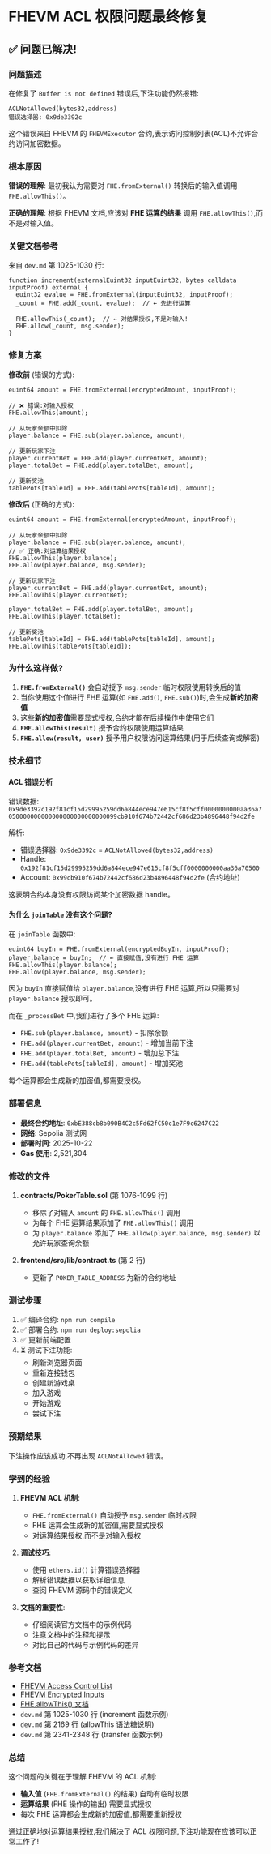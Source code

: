# FHEVM ACL 权限问题最终修复

## ✅ 问题已解决!

### 问题描述

在修复了 `Buffer is not defined` 错误后,下注功能仍然报错:

```
ACLNotAllowed(bytes32,address)
错误选择器: 0x9de3392c
```

这个错误来自 FHEVM 的 `FHEVMExecutor` 合约,表示访问控制列表(ACL)不允许合约访问加密数据。

### 根本原因

**错误的理解**: 最初我认为需要对 `FHE.fromExternal()` 转换后的输入值调用 `FHE.allowThis()`。

**正确的理解**: 根据 FHEVM 文档,应该对 **FHE 运算的结果** 调用 `FHE.allowThis()`,而不是对输入值。

### 关键文档参考

来自 `dev.md` 第 1025-1030 行:

```solidity
function increment(externalEuint32 inputEuint32, bytes calldata inputProof) external {
  euint32 evalue = FHE.fromExternal(inputEuint32, inputProof);
  _count = FHE.add(_count, evalue);  // ← 先进行运算

  FHE.allowThis(_count);  // ← 对结果授权,不是对输入!
  FHE.allow(_count, msg.sender);
}
```

### 修复方案

**修改前** (错误的方式):

```solidity
euint64 amount = FHE.fromExternal(encryptedAmount, inputProof);

// ❌ 错误:对输入授权
FHE.allowThis(amount);

// 从玩家余额中扣除
player.balance = FHE.sub(player.balance, amount);

// 更新玩家下注
player.currentBet = FHE.add(player.currentBet, amount);
player.totalBet = FHE.add(player.totalBet, amount);

// 更新奖池
tablePots[tableId] = FHE.add(tablePots[tableId], amount);
```

**修改后** (正确的方式):

```solidity
euint64 amount = FHE.fromExternal(encryptedAmount, inputProof);

// 从玩家余额中扣除
player.balance = FHE.sub(player.balance, amount);
// ✅ 正确:对运算结果授权
FHE.allowThis(player.balance);
FHE.allow(player.balance, msg.sender);

// 更新玩家下注
player.currentBet = FHE.add(player.currentBet, amount);
FHE.allowThis(player.currentBet);

player.totalBet = FHE.add(player.totalBet, amount);
FHE.allowThis(player.totalBet);

// 更新奖池
tablePots[tableId] = FHE.add(tablePots[tableId], amount);
FHE.allowThis(tablePots[tableId]);
```

### 为什么这样做?

1. **`FHE.fromExternal()`** 会自动授予 `msg.sender` 临时权限使用转换后的值
2. 当你使用这个值进行 FHE 运算(如 `FHE.add()`, `FHE.sub()`)时,会生成**新的加密值**
3. 这些**新的加密值**需要显式授权,合约才能在后续操作中使用它们
4. **`FHE.allowThis(result)`** 授予合约权限使用运算结果
5. **`FHE.allow(result, user)`** 授予用户权限访问运算结果(用于后续查询或解密)

### 技术细节

#### ACL 错误分析

错误数据: `0x9de3392c192f81cf15d29995259dd6a844ece947e615cf8f5cff0000000000aa36a7050000000000000000000000000099cb910f674b72442cf686d23b4896448f94d2fe`

解析:
- 错误选择器: `0x9de3392c` = `ACLNotAllowed(bytes32,address)`
- Handle: `0x192f81cf15d29995259dd6a844ece947e615cf8f5cff0000000000aa36a70500`
- Account: `0x99cb910f674b72442cf686d23b4896448f94d2fe` (合约地址)

这表明合约本身没有权限访问某个加密数据 handle。

#### 为什么 `joinTable` 没有这个问题?

在 `joinTable` 函数中:

```solidity
euint64 buyIn = FHE.fromExternal(encryptedBuyIn, inputProof);
player.balance = buyIn;  // ← 直接赋值,没有进行 FHE 运算
FHE.allowThis(player.balance);
FHE.allow(player.balance, msg.sender);
```

因为 `buyIn` 直接赋值给 `player.balance`,没有进行 FHE 运算,所以只需要对 `player.balance` 授权即可。

而在 `_processBet` 中,我们进行了多个 FHE 运算:
- `FHE.sub(player.balance, amount)` - 扣除余额
- `FHE.add(player.currentBet, amount)` - 增加当前下注
- `FHE.add(player.totalBet, amount)` - 增加总下注
- `FHE.add(tablePots[tableId], amount)` - 增加奖池

每个运算都会生成新的加密值,都需要授权。

### 部署信息

- **最终合约地址**: `0xbE388cb8b090B4C2c5Fd62fC50c1e7F9c6247C22`
- **网络**: Sepolia 测试网
- **部署时间**: 2025-10-22
- **Gas 使用**: 2,521,304

### 修改的文件

1. **contracts/PokerTable.sol** (第 1076-1099 行)
   - 移除了对输入 `amount` 的 `FHE.allowThis()` 调用
   - 为每个 FHE 运算结果添加了 `FHE.allowThis()` 调用
   - 为 `player.balance` 添加了 `FHE.allow(player.balance, msg.sender)` 以允许玩家查询余额

2. **frontend/src/lib/contract.ts** (第 2 行)
   - 更新了 `POKER_TABLE_ADDRESS` 为新的合约地址

### 测试步骤

1. ✅ 编译合约: `npm run compile`
2. ✅ 部署合约: `npm run deploy:sepolia`
3. ✅ 更新前端配置
4. ⏳ 测试下注功能:
   - 刷新浏览器页面
   - 重新连接钱包
   - 创建新游戏桌
   - 加入游戏
   - 开始游戏
   - 尝试下注

### 预期结果

下注操作应该成功,不再出现 `ACLNotAllowed` 错误。

### 学到的经验

1. **FHEVM ACL 机制**: 
   - `FHE.fromExternal()` 自动授予 `msg.sender` 临时权限
   - FHE 运算会生成新的加密值,需要显式授权
   - 对运算结果授权,而不是对输入授权

2. **调试技巧**:
   - 使用 `ethers.id()` 计算错误选择器
   - 解析错误数据以获取详细信息
   - 查阅 FHEVM 源码中的错误定义

3. **文档的重要性**:
   - 仔细阅读官方文档中的示例代码
   - 注意文档中的注释和提示
   - 对比自己的代码与示例代码的差异

### 参考文档

- [FHEVM Access Control List](https://docs.zama.ai/protocol/solidity-guides/smart-contract/acl)
- [FHEVM Encrypted Inputs](https://docs.zama.ai/protocol/solidity-guides/smart-contract/inputs)
- [FHE.allowThis() 文档](https://docs.zama.ai/protocol/solidity-guides/smart-contract/acl#allowthis)
- `dev.md` 第 1025-1030 行 (increment 函数示例)
- `dev.md` 第 2169 行 (allowThis 语法糖说明)
- `dev.md` 第 2341-2348 行 (transfer 函数示例)

### 总结

这个问题的关键在于理解 FHEVM 的 ACL 机制:
- **输入值** (`FHE.fromExternal()` 的结果) 自动有临时权限
- **运算结果** (FHE 操作的输出) 需要显式授权
- 每次 FHE 运算都会生成新的加密值,都需要重新授权

通过正确地对运算结果授权,我们解决了 ACL 权限问题,下注功能现在应该可以正常工作了!

